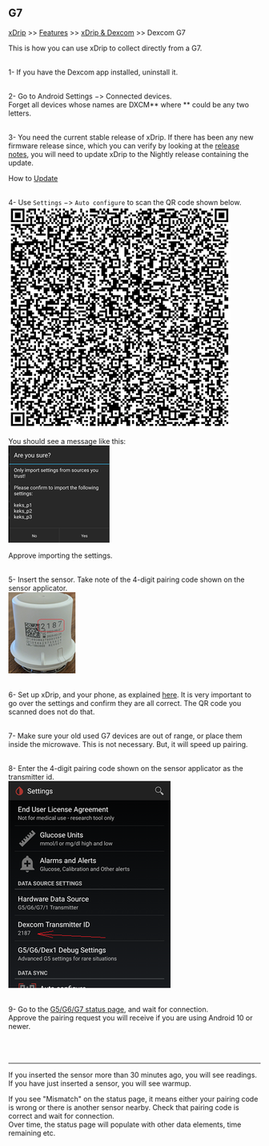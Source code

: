 ## G7
[xDrip](../../README.md) >> [Features](../Features_page.md) >> [xDrip & Dexcom](../Dexcom_page.md) >> Dexcom G7  
  
This is how you can use xDrip to collect directly from a G7.  
<br/>  
  
1- If you have the Dexcom app installed, uninstall it.  
<br/>  

2- Go to Android Settings &#8722;> Connected devices.  
Forget all devices whose names are DXCM\*\* where \*\* could be any two letters.  
<br/>  
  
3- You need the current stable release of xDrip.  If there has been any new firmware release since, which you can verify by looking at the [release notes](../ReleaseNotes.md), you will need to update xDrip to the Nightly release containing the update.  
  
How to [Update](../Updates.md)  
<br/>  
  
4- Use `Settings` &#8722;> `Auto configure` to scan the QR code shown below.  
![](./images/G7_keks_QR.png)  
  
You should see a message like this:  
![](./images/keks_QR_confirm.png)  
  
Approve importing the settings.  
<br/>  
  
5- Insert the sensor.  Take note of the 4-digit pairing code shown on the sensor applicator.  
![](./images/G7_Applicator.png)  
<br/>  
  
6- Set up xDrip, and your phone, as explained [here](../G6-Recommended-Settings.md).  It is very important to go over the settings and confirm they are all correct.  The QR code you scanned does not do that.  
<br/>  
  
7- Make sure your old used G7 devices are out of range, or place them inside the microwave.  This is not necessary.  But, it will speed up pairing.  
<br/>  
  
8- Enter the 4-digit pairing code shown on the sensor applicator as the transmitter id.  
![](./images/DexG7ID.png)  
<br/>  
  
9- Go to the [G5/G6/G7 status page](../StatusG5G6.md), and wait for connection.  
Approve the pairing request you will receive if you are using Android 10 or newer.  
<br/>  
<br/>  

---  
  
If you inserted the sensor more than 30 minutes ago, you will see readings.  If you have just inserted a sensor, you will see warmup.  
  
If you see "Mismatch" on the status page, it means either your pairing code is wrong or there is another sensor nearby. Check that pairing code is correct and wait for connection.  
Over time, the status page will populate with other data elements, time remaining etc.  
  
